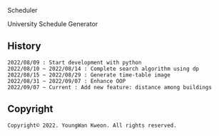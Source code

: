  Scheduler

University Schedule Generator

## History
    2022/08/09 : Start development with python
    2022/08/10 ~ 2022/08/14 : Complete search algorithm using dp
    2022/08/15 ~ 2022/08/29 : Generate time-table image
    2022/08/31 ~ 2022/09/07 : Enhance OOP
    2022/09/07 ~ Current : Add new feature: distance among buildings

## Copyright
    Copyright© 2022. YoungWan Kweon. All rights reserved.

